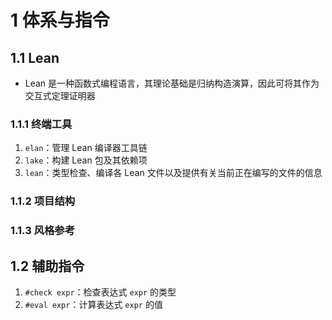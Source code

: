# 1 体系与指令

## 1.1 Lean
- Lean 是一种函数式编程语言，其理论基础是归纳构造演算，因此可将其作为交互式定理证明器

### 1.1.1 终端工具
1. `elan`：管理 Lean 编译器工具链
2. `lake`：构建 Lean 包及其依赖项
3. `lean`：类型检查、编译各 Lean 文件以及提供有关当前正在编写的文件的信息

### 1.1.2 项目结构

### 1.1.3 风格参考

## 1.2 辅助指令
1. `#check expr`：检查表达式 `expr` 的类型
2. `#eval expr`：计算表达式 `expr` 的值
